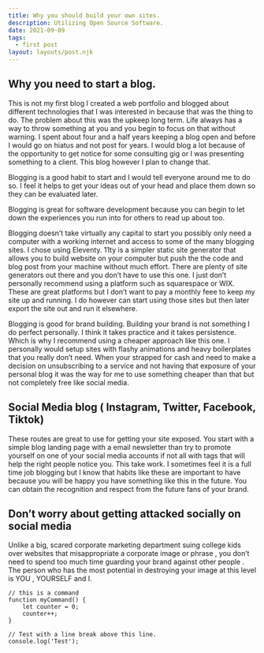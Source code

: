 ```yaml
---
title: Why you should build your own sites.
description: Utilizing Open Source Software.
date: 2021-09-09
tags:
  - first post
layout: layouts/post.njk
---
```

## Why you need to start a blog.


This is not my first blog I created a web portfolio and blogged about different technologies that I was interested in because that was the thing to do. The problem about this was the upkeep long term. Life always has a way to throw something at you and you begin to focus on that without warning. I spent about four and a half  years keeping a blog open and before I would go on hiatus and not post for years.  I would blog a lot because of the opportunity to get notice for some consulting gig or I was presenting something to a client.  This blog however I plan to change that.

Blogging is a good habit to start and I would tell everyone around me to do so. I feel it helps to get your ideas out of your head and place them down so they can be evaluated later. 

Blogging is great for software development because you can begin to let down the experiences you run into for others to read up about too. 

Blogging doesn’t take virtually any capital to start you possibly only need a computer with a working internet and access to some of the many blogging sites. I chose  using Eleventy. 11ty is a simpler static site generator that allows you to build website on your computer but push the the code and blog post from your machine without much effort. There are plenty of site generators out there and you don’t have to use this one. I just don’t personally recommend using a platform such as squarespace or WIX. These are great platforms but I don’t want to pay a monthly feee to keep my site up and running. I do however can start using those sites but then later export the site out and run it elsewhere.

Blogging is good for brand building.  Building your brand is not something I do perfect personally. I think it takes practice and it takes persistence. Which is why I recommend using a cheaper approach like this one. I personally would setup sites with flashy animations and heavy boilerplates that you really don’t need. When your strapped for cash and need to make a decision on unsubscribing to a service and not having that exposure of your personal blog it was the way for me to use something cheaper than that but not completely free like social media.

## Social Media blog ( Instagram, Twitter, Facebook, Tiktok)

These routes are great to use for getting your site exposed. You start with a simple blog landing page with a email newsletter than try to promote yourself on one of your social media accounts if not all with tags that will help the right people notice you. This take work. I sometimes feel it is a full time job blogging but I know that habits like these are important to have because you will be happy you have something like this in the future. You can obtain the recognition and respect from the future fans of your brand.

## Don’t worry about getting attacked socially on social media

Unlike a big, scared corporate marketing department suing college kids over websites that misappropriate a corporate image or phrase , you don’t need to spend too much time guarding your brand against other people .  The person who has the most potential in destroying your image at this level is YOU , YOURSELF and I. 



``` text/2-3
// this is a command
function myCommand() {
	let counter = 0;
	counter++;
}

// Test with a line break above this line.
console.log('Test');
```

